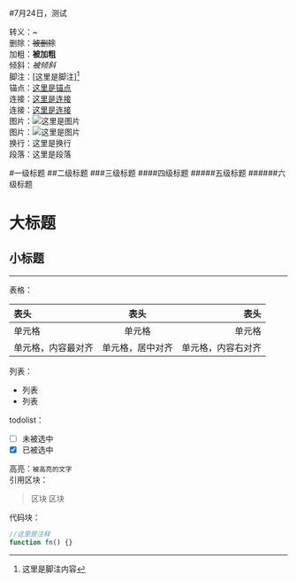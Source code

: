 #7月24日，测试

转义：\~  
删除：~~被删除~~  
加粗：**被加粗**  
倾斜：*被倾斜*  
脚注：[这里是脚注][^foot]  
锚点：[这里是锚点](#anchor)  
连接：[这里是连接](http://www.github.com/yandou/)  
连接：[这里是连接][link]  
图片：![这里是图片](http://www.github.com/favicon.ico)  
图片：![这里是图片][img]  
换行：这里是换行  
段落：这里是段落

#一级标题
##二级标题
###三级标题
####四级标题
#####五级标题
######六级标题

大标题
=
小标题
-

---

表格：   


|表头|表头|表头|
|:---|:---:|---:|
|单元格|单元格|单元格|
|单元格，内容最对齐|单元格，居中对齐|单元格，内容右对齐|


列表：
+ 列表
+ 列表

todolist：  
- [ ] 未被选中
- [x] 已被选中

高亮：`被高亮的文字`  
引用区块：   
> 区块
> 区块 

代码块：   
```javascript
//这里是注释
function fn() {}
```

[link]: http://www.github.com/yandou/
[img]: http://www.github.com/favicon.ico  
[^foot]: 这里是脚注内容
<div id="anchor"></div>
